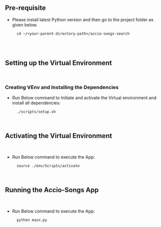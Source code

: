 ## Pre-requisite
- Please install latest Python version and then go to the project folder as given below.

        cd ~/<your-parent-directory-path>/accio-songs-search

<br/>
<br/>

## Setting up the Virtual Environment    
<br/>

### Creating VEnv and Installing the Dependencies
- Run Below command to Initiate and activate the Virtual environment and install all dependencies:

        ./scripts/setup.sh
<br/>

## Activating the Virtual Environment
<br/>

- Run Below command to execute the App:

        source ./env/Scripts/activate

<br/>

## Running the Accio-Songs App    
<br/>

- Run Below command to execute the App:

        python main.py